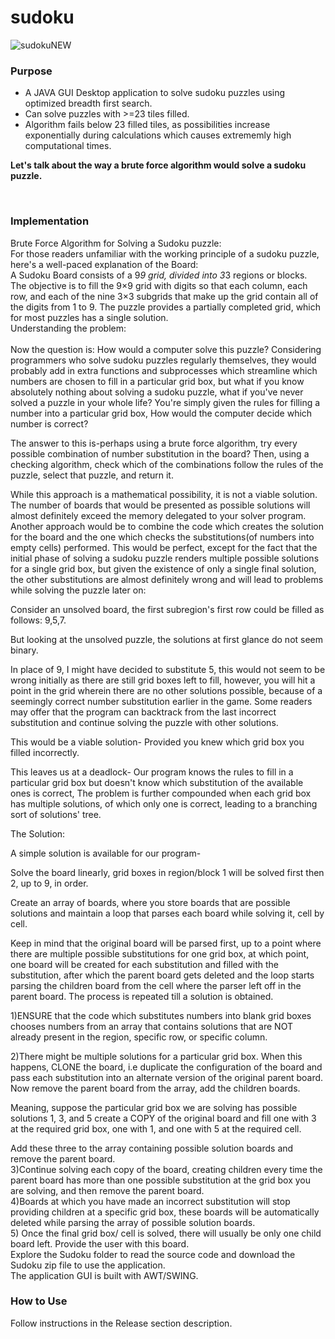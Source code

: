 # sudoku

![sudokuNEW](https://user-images.githubusercontent.com/68727041/164480337-b834fdb6-9e45-4368-adfc-0f9fcb68fd83.png)

### Purpose
- A JAVA GUI Desktop application to solve sudoku puzzles using optimized breadth first search.<br>
- Can solve puzzles with >=23 tiles filled.<br>
- Algorithm fails below 23 filled tiles, as possibilities increase exponentially during calculations which causes extrememly high computational times.<br/>

**Let's talk about the way a brute force algorithm would solve a sudoku puzzle.**

<br>

### Implementation

Brute Force Algorithm for Solving a Sudoku puzzle:
<br>
For those readers unfamiliar with the working principle of a sudoku puzzle, here's a well-paced explanation of the Board:
<br>
A Sudoku Board consists of a 9*9 grid, divided into 3*3 regions or blocks.
<br>
The objective is to fill the 9×9 grid with digits so that each column, each row, and each of the nine 3×3 subgrids that make 
up the grid contain all of the digits from 1 to 9. The puzzle provides a partially completed grid, which for most puzzles has a single solution.
<br>
Understanding the problem:
<br><br>
Now the question is: How would a computer solve this puzzle? Considering  programmers who solve sudoku puzzles regularly themselves, they would probably add in extra functions and subprocesses which streamline which numbers are chosen to fill in a particular grid box, but what if you know absolutely nothing about solving a sudoku puzzle, what if you've never solved a puzzle in your whole life? You're simply given the rules for filling a number into a particular grid box, How would the computer decide which number is correct?<br>

The answer to this is-perhaps using a brute force algorithm, try every possible combination of number substitution in the board? Then, using a checking algorithm, check which of the combinations follow the rules of the puzzle, select that puzzle, and return it.<br>

While this approach is a mathematical possibility, it is not a viable solution. The number of boards that would be presented as possible solutions will almost definitely exceed the memory delegated to your solver program. Another approach would be to combine the code which creates the solution for the board and the one which checks the substitutions(of numbers into empty cells) performed. This would be perfect, except for the fact that the initial phase of solving a sudoku puzzle renders multiple possible solutions for a single grid box, but given the existence of only a single final solution, the other substitutions are almost definitely wrong and will lead to problems while solving the puzzle later on:<br>

Consider an unsolved board, the first subregion's first row could be filled as follows: 9,5,7.<br>

But looking at the unsolved puzzle, the solutions at first glance do not seem binary.<br>

In place of 9, I might have decided to substitute 5, this would not seem to be wrong initially as there are still grid boxes left to fill, however, you will hit a point in the grid wherein there are no other solutions possible, because of a seemingly correct number substitution earlier in the game. Some readers may offer that the program can backtrack from the last incorrect substitution and continue solving the puzzle with other solutions.

This would be a viable solution- Provided you knew which grid box you filled incorrectly.

This leaves us at a deadlock- Our program knows the rules to fill in a particular grid box but doesn't know which substitution of the available ones is correct, The problem is further compounded when each grid box has multiple solutions, of which only one is correct, leading to a branching sort of solutions' tree.

The Solution:

A simple solution is available for our program- <br>

Solve the board linearly, grid boxes in region/block 1 will be solved first then 2, up to 9, in order.<br>

Create an array of boards, where you store boards that are possible solutions and maintain a loop that parses each board while solving it, cell by cell.<br>

Keep in mind that the original board will be parsed first, up to a point where there are multiple possible substitutions for one grid box, at which point, one board will be created for each substitution and filled with the substitution, after which the parent board gets deleted and the loop starts parsing the children board from the cell where the parser left off in the parent board. The process is repeated till a solution is obtained.<br>

1)ENSURE that the code which substitutes numbers into blank grid boxes chooses numbers from an array that contains solutions that are NOT already present in the region, specific row, or specific column.<br>

2)There might be multiple solutions for a particular grid box. When this happens, CLONE the board, i.e duplicate the configuration of the board and pass each substitution into an alternate version of the original parent board. Now remove the parent board from the array, add the children boards.<br>

Meaning, suppose the particular grid box we are solving has possible solutions 1, 3, and 5 create a COPY of the original board and fill one with 3 at the required grid box, one with 1, and one with 5 at the required cell.<br>

Add these three to the array containing possible solution boards and remove the parent board.
<br>
3)Continue solving each copy of the board, creating children every time the parent board has more than one possible substitution at the grid box you are solving, and then remove the parent board.
<br>
4)Boards at which you have made an incorrect substitution will stop providing children at a specific grid box, these boards will be automatically deleted while parsing the array of possible solution boards.
<br>
5) Once the final grid box/ cell is solved, there will usually be only one child board left.
Provide the user with this board.
<br>
Explore the Sudoku folder to read the source code and download the Sudoku zip file to use the application.<br>
The application GUI is built with AWT/SWING.

### How to Use

Follow instructions in the Release section description.

